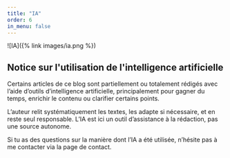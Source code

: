 ```yaml
---
title: "IA"
order: 6
in_menu: false
---
```

![IA]({% link images/ia.png %}) <h2>Notice sur l'utilisation de l'intelligence artificielle</h2>
<p>Certains articles de ce blog sont partiellement ou totalement rédigés avec l’aide d’outils d’intelligence artificielle, principalement pour gagner du temps, enrichir le contenu ou clarifier certains points.</p>
<p>L’auteur relit systématiquement les textes, les adapte si nécessaire, et en reste seul responsable. L’IA est ici un outil d’assistance à la rédaction, pas une source autonome.</p>
<p>Si tu as des questions sur la manière dont l’IA a été utilisée, n’hésite pas à me contacter via la page de contact.</p> 
